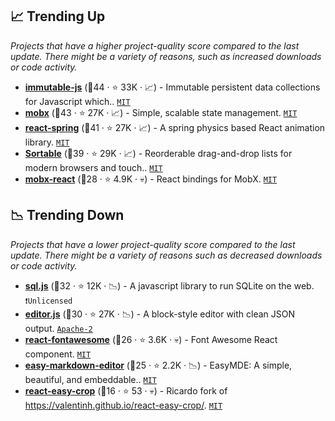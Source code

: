 ## 📈 Trending Up

_Projects that have a higher project-quality score compared to the last update. There might be a variety of reasons, such as increased downloads or code activity._

- <b><a href="https://github.com/immutable-js/immutable-js">immutable-js</a></b> (🥇44 ·  ⭐ 33K · 📈) - Immutable persistent data collections for Javascript which.. <code><a href="http://bit.ly/34MBwT8">MIT</a></code>
- <b><a href="https://github.com/mobxjs/mobx">mobx</a></b> (🥈43 ·  ⭐ 27K · 📈) - Simple, scalable state management. <code><a href="http://bit.ly/34MBwT8">MIT</a></code>
- <b><a href="https://github.com/pmndrs/react-spring">react-spring</a></b> (🥇41 ·  ⭐ 27K · 📈) - A spring physics based React animation library. <code><a href="http://bit.ly/34MBwT8">MIT</a></code>
- <b><a href="https://github.com/SortableJS/Sortable">Sortable</a></b> (🥇39 ·  ⭐ 29K · 📈) - Reorderable drag-and-drop lists for modern browsers and touch.. <code><a href="http://bit.ly/34MBwT8">MIT</a></code>
- <b><a href="https://github.com/mobxjs/mobx-react">mobx-react</a></b> (🥉28 ·  ⭐ 4.9K · 💀) - React bindings for MobX. <code><a href="http://bit.ly/34MBwT8">MIT</a></code>

## 📉 Trending Down

_Projects that have a lower project-quality score compared to the last update. There might be a variety of reasons such as decreased downloads or code activity._

- <b><a href="https://github.com/sql-js/sql.js">sql.js</a></b> (🥉32 ·  ⭐ 12K · 📉) - A javascript library to run SQLite on the web. <code>❗Unlicensed</code>
- <b><a href="https://github.com/codex-team/editor.js">editor.js</a></b> (🥈30 ·  ⭐ 27K · 📉) - A block-style editor with clean JSON output. <code><a href="http://bit.ly/3nYMfla">Apache-2</a></code>
- <b><a href="https://github.com/FortAwesome/react-fontawesome">react-fontawesome</a></b> (🥉26 ·  ⭐ 3.6K · 💀) - Font Awesome React component. <code><a href="http://bit.ly/34MBwT8">MIT</a></code>
- <b><a href="https://github.com/Ionaru/easy-markdown-editor">easy-markdown-editor</a></b> (🥉25 ·  ⭐ 2.2K · 📉) - EasyMDE: A simple, beautiful, and embeddable.. <code><a href="http://bit.ly/34MBwT8">MIT</a></code>
- <b><a href="https://github.com/ricardo-ch/react-easy-crop">react-easy-crop</a></b> (🥉16 ·  ⭐ 53 · 💀) - Ricardo fork of https://valentinh.github.io/react-easy-crop/. <code><a href="http://bit.ly/34MBwT8">MIT</a></code>

